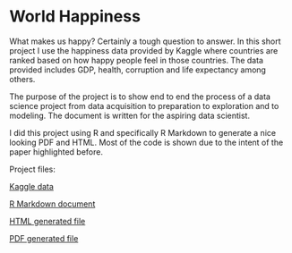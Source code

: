 # World Happiness
What makes us happy? Certainly a tough question to answer. In this short project I use the happiness data provided by Kaggle where countries are ranked based on how happy people feel in those countries. The data provided includes GDP, health, corruption and life expectancy among others.

The purpose of the project is to show end to end the process of a data science project from data acquisition to preparation to exploration and to modeling. The document is written for the aspiring data scientist.

I did this project using R and specifically R Markdown to generate a nice looking PDF and HTML. Most of the code is shown due to the intent of the paper highlighted before.

Project files:

[Kaggle data](https://www.kaggle.com/unsdsn/world-happiness)

[R Markdown document](https://github.com/wguillioli/world_happiness/blob/master/ms/world_happiness.Rmd)

[HTML generated file](https://github.com/wguillioli/world_happiness/blob/master/ms/world_happiness.html)

[PDF generated file](https://github.com/wguillioli/world_happiness/blob/master/ms/world_happiness.pdf)
